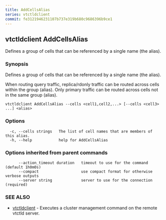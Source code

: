 ```yaml
---
title: AddCellsAlias
series: vtctldclient
commit: fe3121946231107b737e319b680c9686396b9ce1
---
```

## vtctldclient AddCellsAlias

Defines a group of cells that can be referenced by a single name (the alias).

### Synopsis

Defines a group of cells that can be referenced by a single name (the alias).

When routing query traffic, replica/rdonly traffic can be routed across cells
within the group (alias). Only primary traffic can be routed across cells not in
the same group (alias).

```
vtctldclient AddCellsAlias --cells <cell1,cell2,...> [--cells <cell3> ...] <alias>
```

### Options

```
  -c, --cells strings   The list of cell names that are members of this alias.
  -h, --help            help for AddCellsAlias
```

### Options inherited from parent commands

```
      --action_timeout duration   timeout to use for the command (default 1h0m0s)
      --compact                   use compact format for otherwise verbose outputs
      --server string             server to use for the connection (required)
```

### SEE ALSO

* [vtctldclient](../)	 - Executes a cluster management command on the remote vtctld server.

